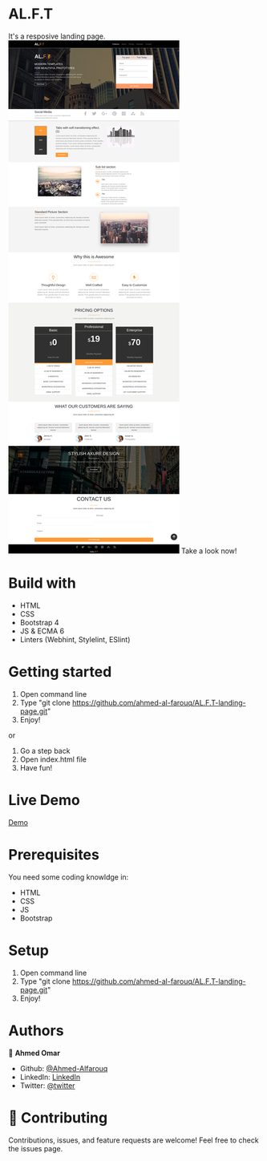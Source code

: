 # AL.F.T
It's a resposive landing page.
![screenshot](./images/screenshot.png)
Take a look now!

# Build with
* HTML
* CSS
* Bootstrap 4
* JS & ECMA 6
* Linters (Webhint, Stylelint, ESlint)


# Getting started
1) Open command line
2) Type "git clone https://github.com/ahmed-al-farouq/AL.F.T-landing-page.git"
3) Enjoy!

or 
1) Go a step back
2) Open index.html file
3) Have fun!

# Live Demo
[Demo](https://ahmed-al-farouq.github.io/AL.F.T-landing-page/)

# Prerequisites
You need some coding knowldge in:
* HTML
* CSS
* JS
* Bootstrap

# Setup
1) Open command line
2) Type "git clone https://github.com/ahmed-al-farouq/AL.F.T-landing-page.git"
3) Enjoy!

# Authors
:bearded_person: **Ahmed Omar**
  - Github: [@Ahmed-Alfarouq](https://github.com/ahmed-al-farouq)
  - LinkedIn: [LinkedIn](https://www.linkedin.com/in/ahmed-al-farouq/)
  - Twitter: [@twitter](https://twitter.com/ahmed_al_farouq)

# :handshake: Contributing
Contributions, issues, and feature requests are welcome!
Feel free to check the issues page.
